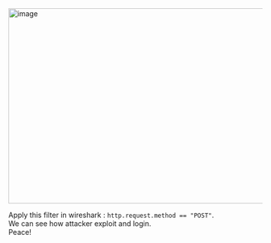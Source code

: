 <img width="544" height="387" alt="image" src="https://github.com/user-attachments/assets/07598114-49fc-474f-8d8b-d58ba4bea85e" />  

Apply this filter in wireshark : `http.request.method == "POST"`.  
We can see how attacker exploit and login.  
Peace!

